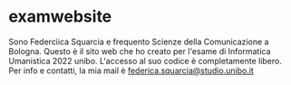 # examwebsite
Sono Federcìica Squarcia e frequento Scienze della Comunicazione a Bologna. Questo è il sito web che ho creato per l'esame di Informatica Umanistica 2022 unibo.
L'accesso al suo codice è completamente libero.
Per info e contatti, la mia mail è federica.squarcia@studio.unibo.it
